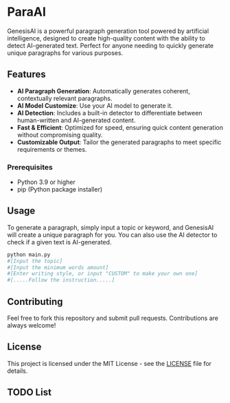 # **ParaAI**

GenesisAI is a powerful paragraph generation tool powered by artificial intelligence, designed to create high-quality content with the ability to detect AI-generated text. Perfect for anyone needing to quickly generate unique paragraphs for various purposes.

## **Features**

- **AI Paragraph Generation**: Automatically generates coherent, contextually relevant paragraphs.
- **AI Model Customize**: Use your AI model to generate it.
- **AI Detection**: Includes a built-in detector to differentiate between human-written and AI-generated content.
- **Fast & Efficient**: Optimized for speed, ensuring quick content generation without compromising quality.
- **Customizable Output**: Tailor the generated paragraphs to meet specific requirements or themes.

### Prerequisites

- Python 3.9 or higher
- pip (Python package installer)

## **Usage**

To generate a paragraph, simply input a topic or keyword, and GenesisAI will create a unique paragraph for you. You can also use the AI detector to check if a given text is AI-generated.

```bash
python main.py
#[Input the topic]
#[Input the minimum words amount]
#[Enter writing style, or input "CUSTOM" to make your own one]
#[.....Follow the instruction.....]
```

## **Contributing**

Feel free to fork this repository and submit pull requests. Contributions are always welcome!

## **License**

This project is licensed under the MIT License - see the [LICENSE](LICENSE) file for details.

## **TODO List**
